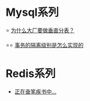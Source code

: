 # Mysql系列

⭐️ [为什么大厂要做垂直分表？](./Mysql/为什么大厂要做垂直分表？.md)

⭐️⭐️ [事务的隔离级别是怎么实现的](./Mysql/事务的隔离级别是怎么实现的.md)


# Redis系列

- [正在奋笔疾书中...](https://codenote.wuhobin.top)

<Vssue :title="$title" />